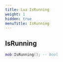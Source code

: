 ```yaml
---
title: Lua IsRunning
weight: 1
hidden: true
menuTitle: IsRunning
---
```

## IsRunning
```lua
mob:IsRunning(); -- bool
```